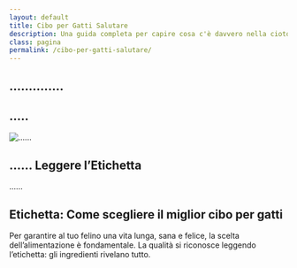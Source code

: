 ```yaml
---
layout: default
title: Cibo per Gatti Salutare
description: Una guida completa per capire cosa c'è davvero nella ciotola del tuo amico felino.
class: pagina
permalink: /cibo-per-gatti-salutare/
---
```

<main class="layout-wrapper">

  <!-- 📝 INTRODUZIONE -->
  <section class="intro">
    <h1 class="main-title-centered">..............</h1>
    <h2 class="small-title">.....</h2>
  </section>


<section class="hero-row">
  <div class="hero-col image-side">
    <img src="/assets/img/....." alt="......">
  </div>
  <div class="hero-col text-side">
    <h2><strong>......</strong> Leggere l’Etichetta</h2>
    <p>......</p>
  </div>
</section>


<section class="text-block">
  <h2><strong>Etichetta:</strong> Come scegliere il miglior cibo per gatti</h2>
  <p>Per garantire al tuo felino una vita lunga, sana e felice, la scelta dell’alimentazione è fondamentale. La qualità si riconosce leggendo l’etichetta: gli ingredienti rivelano tutto.</p>

</section>
</main>
